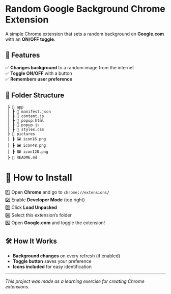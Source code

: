 # **Random Google Background Chrome Extension**  

A simple Chrome extension that sets a random background on **Google.com** with an **ON/OFF toggle**.  

## 🚀 Features  
✅ **Changes background** to a random image from the internet  
✅ **Toggle ON/OFF** with a button  
✅ **Remembers user preference**  

## 📂 Folder Structure  

```📦 My_Chrome_Extension
 ┣ 📂 app
 ┃ ┣ 📜 manifest.json
 ┃ ┣ 📜 content.js
 ┃ ┣ 📜 popup.html
 ┃ ┣ 📜 popup.js
 ┃ ┣ 📜 styles.css
 ┣ 📂 pictures
 ┃ ┣ 🖼 icon16.png
 ┃ ┣ 🖼 icon48.png
 ┃ ┣ 🖼 icon128.png
 ┣ 📜 README.md
 ```

 # 🔧 How to Install  
1️⃣ Open **Chrome** and go to `chrome://extensions/`  
2️⃣ Enable **Developer Mode** (top right)  
3️⃣ Click **Load Unpacked**  
4️⃣ Select this extension’s folder  
5️⃣ Open **Google.com** and toggle the extension!  

## 🛠 How It Works  
- **Background changes** on every refresh (if enabled)  
- **Toggle button** saves your preference  
- **Icons included** for easy identification  

---

*This project was made as a learning exercise for creating Chrome extensions.* 
